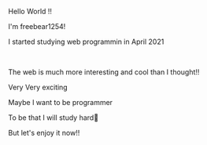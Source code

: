 <P>Hello World !!</p>
<p>I'm freebear1254!</p>
<p>I started studying web programmin in April 2021</p><br>

<p>The web is much more interesting and cool than I thought!!</p>
<p>Very Very exciting</p>
<p>Maybe I want to be programmer </p>
<p>To be that I will study hard🤣</p>
<p>But let's enjoy it now!!</p>
